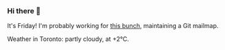 ### Hi there :wave:

It's Friday! I'm probably working for [this bunch](https://github.com/kohofinancial), maintaining a Git mailmap.

Weather in Toronto: partly cloudy, at +2°C.
